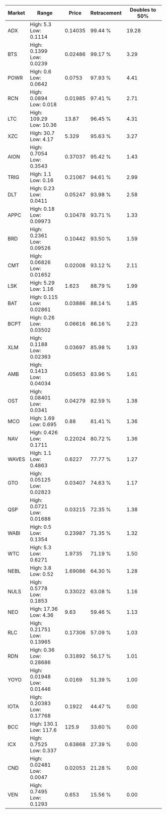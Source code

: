 | Market | Range | Price| Retracement | Doubles to 50% |
| --- | --- | --- | --- | --- |
| ADX | High: 5.3<br />Low: 0.1114 | 0.14035 | 99.44 % | 19.28 |
| BTS | High: 0.1399<br />Low: 0.0239 | 0.02486 | 99.17 % | 3.29 |
| POWR | High: 0.6<br />Low: 0.0642 | 0.0753 | 97.93 % | 4.41 |
| RCN | High: 0.0894<br />Low: 0.018 | 0.01985 | 97.41 % | 2.71 |
| LTC | High: 109.29<br />Low: 10.36 | 13.87 | 96.45 % | 4.31 |
| XZC | High: 30.7<br />Low: 4.17 | 5.329 | 95.63 % | 3.27 |
| AION | High: 0.7054<br />Low: 0.3543 | 0.37037 | 95.42 % | 1.43 |
| TRIG | High: 1.1<br />Low: 0.16 | 0.21067 | 94.61 % | 2.99 |
| DLT | High: 0.23<br />Low: 0.0411 | 0.05247 | 93.98 % | 2.58 |
| APPC | High: 0.18<br />Low: 0.09973 | 0.10478 | 93.71 % | 1.33 |
| BRD | High: 0.2361<br />Low: 0.09526 | 0.10442 | 93.50 % | 1.59 |
| CMT | High: 0.06826<br />Low: 0.01652 | 0.02008 | 93.12 % | 2.11 |
| LSK | High: 5.29<br />Low: 1.16 | 1.623 | 88.79 % | 1.99 |
| BAT | High: 0.115<br />Low: 0.02861 | 0.03886 | 88.14 % | 1.85 |
| BCPT | High: 0.26<br />Low: 0.03502 | 0.06616 | 86.16 % | 2.23 |
| XLM | High: 0.1188<br />Low: 0.02363 | 0.03697 | 85.98 % | 1.93 |
| AMB | High: 0.1413<br />Low: 0.04034 | 0.05653 | 83.96 % | 1.61 |
| OST | High: 0.08401<br />Low: 0.0341 | 0.04279 | 82.59 % | 1.38 |
| MCO | High: 1.69<br />Low: 0.695 | 0.88 | 81.41 % | 1.36 |
| NAV | High: 0.426<br />Low: 0.1711 | 0.22024 | 80.72 % | 1.36 |
| WAVES | High: 1.1<br />Low: 0.4863 | 0.6227 | 77.77 % | 1.27 |
| GTO | High: 0.05125<br />Low: 0.02823 | 0.03407 | 74.63 % | 1.17 |
| QSP | High: 0.0721<br />Low: 0.01688 | 0.03215 | 72.35 % | 1.38 |
| WABI | High: 0.5<br />Low: 0.1354 | 0.23987 | 71.35 % | 1.32 |
| WTC | High: 5.3<br />Low: 0.6271 | 1.9735 | 71.19 % | 1.50 |
| NEBL | High: 3.8<br />Low: 0.52 | 1.69086 | 64.30 % | 1.28 |
| NULS | High: 0.5778<br />Low: 0.1853 | 0.33022 | 63.08 % | 1.16 |
| NEO | High: 17.36<br />Low: 4.36 | 9.63 | 59.46 % | 1.13 |
| RLC | High: 0.21751<br />Low: 0.13965 | 0.17306 | 57.09 % | 1.03 |
| RDN | High: 0.36<br />Low: 0.28686 | 0.31892 | 56.17 % | 1.01 |
| YOYO | High: 0.01948<br />Low: 0.01446 | 0.0169 | 51.39 % | 1.00 |
| IOTA | High: 0.20383<br />Low: 0.17768 | 0.1922 | 44.47 % | 0.00 |
| BCC | High: 130.1<br />Low: 117.6 | 125.9 | 33.60 % | 0.00 |
| ICX | High: 0.7525<br />Low: 0.337 | 0.63868 | 27.39 % | 0.00 |
| CND | High: 0.02481<br />Low: 0.0047 | 0.02053 | 21.28 % | 0.00 |
| VEN | High: 0.7495<br />Low: 0.1293 | 0.653 | 15.56 % | 0.00 |
